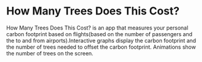 # How Many Trees Does This Cost?
How Many Trees Does This Cost? is an app that measures your personal carbon footprint based on
flights(based on the number of passengers and the to and from airports).Interactive graphs display the carbon footprint and the number of trees needed to offset the carbon footprint. 
Animations show the number of trees on the screen.
